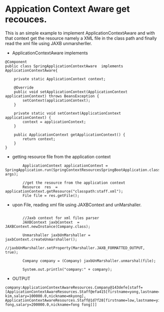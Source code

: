 # Appication Context Aware get recouces.

This is an simple example to implement ApplicationContextAware and with that context get the 
resource namely a XML file in the class path and finally read the xml file using JAXB unmarsherller.



* ApplicationContextAware implements

```
@Component
public class SpringApplicationContextAware  implements ApplicationContextAware{

	private static ApplicationContext context;
	
	@Override
	public void setApplicationContext(ApplicationContext applicationContext) throws BeansException {
		setContext(applicationContext);
	}

	private static void setContext(ApplicationContext applicationContext) {
		context = applicationContext;
	}
	
	public ApplicationContext getApplicationContext() {
		return context;
	}
}

```

* getting resource file from the application context


```
		ApplicationContext applicationContext = SpringApplication.run(SpringContextResourcesSpringBootApplication.class, args);

		//get the resource from the application context
		Resource  res  = applicationContext.getResource("classpath:staff.xml");
 		File file = res.getFile();

```

* upon File, reading xml file using JAXBContext and unMarshaller.

```
		
		//Jaxb context for xml files parser
		JAXBContext jaxbContext  =  JAXBContext.newInstance(Company.class);
		
		Unmarshaller jaxbUnMarshaller = jaxbContext.createUnmarshaller();
		//jaxbUnMarshaller.setProperty(Marshaller.JAXB_FORMATTED_OUTPUT, true);
		  
		Company company = (Company) jaxbUnMarshaller.unmarshal(file);
		
		System.out.println("company:" + company);
```

* OUTPUT 

```
company:ApplicationContextAwareResources.Company@143defe[staff=[ApplicationContextAwareResources.Staff@efa415[firstname=yong,lastname=mook kim,salary=100000.0,nickname=mkyong], ApplicationContextAwareResources.Staff@1d7f28[firstname=low,lastname=yin fong,salary=200000.0,nickname=fong fong]]]

```
